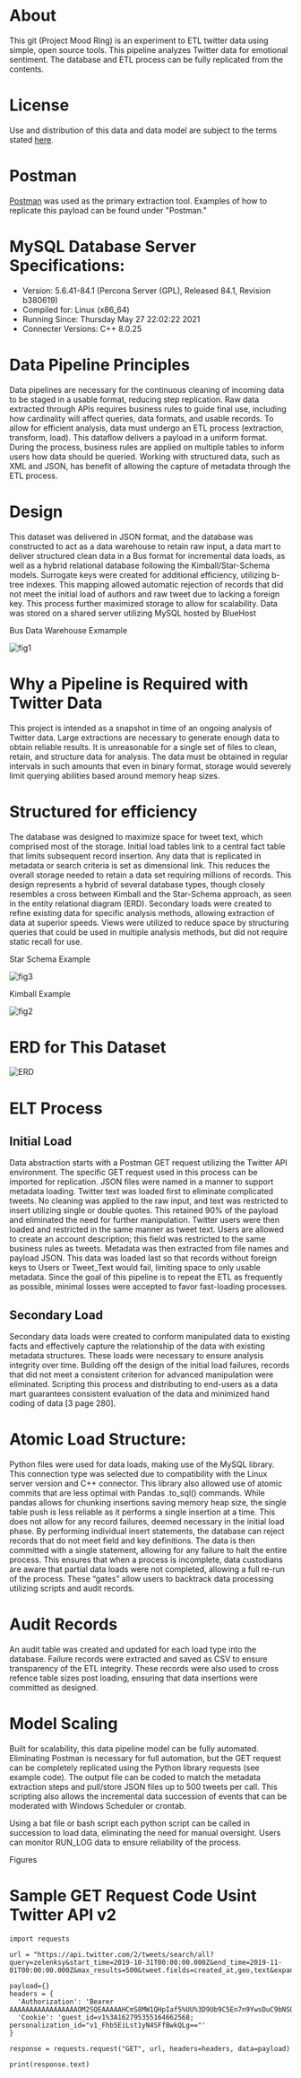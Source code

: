 # About
This git (Project Mood Ring) is an experiment to ETL twitter data using simple, open source tools. This pipeline analyzes Twitter data for emotional sentiment. The database and ETL process can be fully replicated from the contents. 

# License
Use and distribution of this data and data model are subject to the terms stated [here](https://github.com/BrianS3/01-quasar-pbmurphy-bseko/blob/main/LICENSE).

# Postman
[Postman](https://www.postman.com/downloads/) was used as the primary extraction tool. Examples of how to replicate this payload can be found under "Postman."


# MySQL Database Server Specifications:
 - Version: 5.6.41-84.1 (Percona Server (GPL), Released 84.1, Revision b380619)
 - Compiled for: Linux (x86_64)
 - Running Since: Thursday May 27 22:02:22 2021
 - Connecter Versions: C++ 8.0.25

# Data Pipeline Principles
Data pipelines are necessary for the continuous cleaning of incoming data to be staged in a usable format, reducing step replication. Raw data extracted through APIs requires business rules to guide final use, including how cardinality will affect queries, data formats, and usable records. To allow for efficient analysis, data must undergo an ETL process (extraction, transform, load). This dataflow delivers a payload in a uniform format. During the process, business rules are applied on multiple tables to inform users how data should be queried. Working with structured data, such as XML and JSON, has benefit of allowing the capture of metadata through the ETL process.

# Design
This dataset was delivered in JSON format, and the database was constructed to act as a data warehouse to retain raw input, a data mart to deliver structured clean data in a Bus format for incremental data loads, as well as a hybrid relational database following the Kimball/Star-Schema models.  Surrogate keys were created for additional efficiency, utilizing b-tree indexes. This mapping allowed automatic rejection of records that did not meet the initial load of authors and raw tweet due to lacking a foreign key. This process further maximized storage to allow for scalability. Data was stored on a shared server utilizing MySQL hosted by BlueHost

Bus Data Warehouse Exmample

![fig1](https://github.com/BrianS3/01-quasar-pbmurphy-bseko/blob/main/images/Bus.png)

# Why a Pipeline is Required with Twitter Data
This project is intended as a snapshot in time of an ongoing analysis of Twitter data. Large extractions are necessary to generate enough data to obtain reliable results. It is unreasonable for a single set of files to clean, retain, and structure data for analysis. The data must be obtained in regular intervals in such amounts that even in binary format, storage would severely limit querying abilities based around memory heap sizes. 

# Structured for efficiency
The database was designed to maximize space for tweet text, which comprised most of the storage. Initial load tables link to a central fact table that limits subsequent record insertion. Any data that is replicated in metadata or search criteria is set as dimensional link. This reduces the overall storage needed to retain a data set requiring millions of records. This design represents a hybrid of several database types, though closely resembles a cross between Kimball and the Star-Schema approach, as seen in the entity relational diagram (ERD). Secondary loads were created to refine existing data for specific analysis methods, allowing extraction of data at superior speeds. Views were utilized to reduce space by structuring queries that could be used in multiple analysis methods, but did not require static recall for use.

Star Schema Example

![fig3](https://github.com/BrianS3/01-quasar-pbmurphy-bseko/blob/main/images/Star_Schema.png)

Kimball Example

![fig2](https://github.com/BrianS3/01-quasar-pbmurphy-bseko/blob/main/images/Kimball.png)


# ERD for This Dataset
![ERD](https://github.com/BrianS3/01-quasar-pbmurphy-bseko/blob/main/images/SIADS591_ERD.png)

# ELT Process
## Initial Load
Data abstraction starts with a Postman GET request utilizing the Twitter API environment. The specific GET request used in this process can be imported for replication. JSON files were named in a manner to support metadata loading. Twitter text was loaded first to eliminate complicated tweets. No cleaning was applied to the raw input, and text was restricted to insert utilizing single or double quotes. This retained 90% of the payload and eliminated the need for further manipulation. Twitter users were then loaded and restricted in the same manner as tweet text. Users are allowed to create an account description; this field was restricted to the same business rules as tweets. Metadata was then extracted from file names and payload JSON. This data was loaded last so that records without foreign keys to Users or Tweet_Text would fail, limiting space to only usable metadata.
Since the goal of this pipeline is to repeat the ETL as frequently as possible, minimal losses were accepted to favor fast-loading processes.

## Secondary Load
Secondary data loads were created to conform manipulated data to existing facts and effectively capture the relationship of the data with existing metadata structures. These loads were necessary to ensure analysis integrity over time. Building off the design of the initial load failures, records that did not meet a consistent criterion for advanced manipulation were eliminated. Scripting this process and distributing to end-users as a data mart guarantees consistent evaluation of the data and minimized hand coding of data [3 page 280].

# Atomic Load Structure:
Python files were used for data loads, making use of the MySQL library. This connection type was selected due to compatibility with the Linux server version and C++ connector. This library also allowed use of atomic commits that are less optimal with Pandas .to_sql() commands. While pandas allows for chunking insertions saving memory heap size, the single table push is less reliable as it performs a single insertion at a time. This does not allow for any record failures, deemed necessary in the initial load phase. By performing individual insert statements, the database can reject records that do not meet field and key definitions. The data is then committed with a single statement, allowing for any failure to halt the entire process. This ensures that when a process is incomplete, data custodians are aware that partial data loads were not completed, allowing a full re-run of the process. These “gates” allow users to backtrack data processing utilizing scripts and audit records.

# Audit Records
An audit table was created and updated for each load type into the database. Failure records were extracted and saved as CSV to ensure transparency of the ETL integrity. These records were also used to cross refence table sizes post loading, ensuring that data insertions were committed as designed.


# Model Scaling
Built for scalability, this data pipeline model can be fully automated. Eliminating Postman is necessary for full automation, but the GET request can be completely replicated using the Python library requests (see example code). The output file can be coded to match the metadata extraction steps and pull/store JSON files up to 500 tweets per call. This scripting also allows the incremental data succession of events that can be moderated with Windows Scheduler or crontab.

Using a bat file or bash script each python script can be called in succession to load data, eliminating the need for manual oversight. Users can monitor RUN_LOG data to ensure reliability of the process.

Figures

# Sample GET Request Code Usint Twitter API v2
```
import requests

url = "https://api.twitter.com/2/tweets/search/all?query=zelenksy&start_time=2019-10-31T00:00:00.000Z&end_time=2019-11-01T00:00:00.000Z&max_results=500&tweet.fields=created_at,geo,text&expansions=attachments.poll_ids,attachments.media_keys,author_id,geo.place_id,in_reply_to_user_id,referenced_tweets.id,entities.mentions.username,referenced_tweets.id.author_id&place.fields=contained_within,country,country_code,full_name,geo,id,name&user.fields=created_at,description,entities,id,location,name,pinned_tweet_id,profile_image_url,protected,public_metrics,url,username,verified,withheld"

payload={}
headers = {
  'Authorization': 'Bearer AAAAAAAAAAAAAAAAAOM2SQEAAAAAHCmS8MW1QHpIaf5%UU%3D9Ub9C5En7n9YwsDuC9bNSOd5fGKjqWNUkYJNa3RCeVp7KY8GHm',
  'Cookie': 'guest_id=v1%3A162795355164662568; personalization_id="v1_Fhb5EiLst1yN4SFfBwkQLg=="'
}

response = requests.request("GET", url, headers=headers, data=payload)

print(response.text)
```

